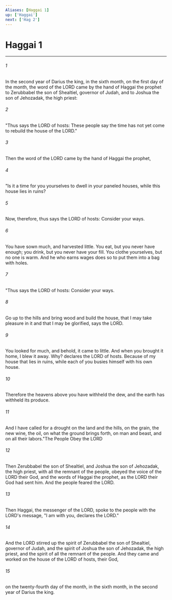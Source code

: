```yaml
---
Aliases: [Haggai 1]
up: ['Haggai']
next: ['Hag 2']
---
```

# Haggai 1

***

 

###### 1 
In the second year of Darius the king, in the sixth month, on the first day of the month, the word of the LORD came by the hand of Haggai the prophet to Zerubbabel the son of Shealtiel, governor of Judah, and to Joshua the son of Jehozadak, the high priest: 
 

###### 2 
"Thus says the LORD of hosts: These people say the time has not yet come to rebuild the house of the LORD." 
 

###### 3 
Then the word of the LORD came by the hand of Haggai the prophet, 
 

###### 4 
"Is it a time for you yourselves to dwell in your paneled houses, while this house lies in ruins? 
 

###### 5 
Now, therefore, thus says the LORD of hosts: Consider your ways. 
 

###### 6 
You have sown much, and harvested little. You eat, but you never have enough; you drink, but you never have your fill. You clothe yourselves, but no one is warm. And he who earns wages does so to put them into a bag with holes.
 
 

###### 7 
"Thus says the LORD of hosts: Consider your ways. 
 

###### 8 
Go up to the hills and bring wood and build the house, that I may take pleasure in it and that I may be glorified, says the LORD. 
 

###### 9 
You looked for much, and behold, it came to little. And when you brought it home, I blew it away. Why? declares the LORD of hosts. Because of my house that lies in ruins, while each of you busies himself with his own house. 
 

###### 10 
Therefore the heavens above you have withheld the dew, and the earth has withheld its produce. 
 

###### 11 
And I have called for a drought on the land and the hills, on the grain, the new wine, the oil, on what the ground brings forth, on man and beast, and on all their labors."The People Obey the LORD
 
 

###### 12 
Then Zerubbabel the son of Shealtiel, and Joshua the son of Jehozadak, the high priest, with all the remnant of the people, obeyed the voice of the LORD their God, and the words of Haggai the prophet, as the LORD their God had sent him. And the people feared the LORD. 
 

###### 13 
Then Haggai, the messenger of the LORD, spoke to the people with the LORD's message, "I am with you, declares the LORD." 
 

###### 14 
And the LORD stirred up the spirit of Zerubbabel the son of Shealtiel, governor of Judah, and the spirit of Joshua the son of Jehozadak, the high priest, and the spirit of all the remnant of the people. And they came and worked on the house of the LORD of hosts, their God, 
 

###### 15 
on the twenty-fourth day of the month, in the sixth month, in the second year of Darius the king.
 
